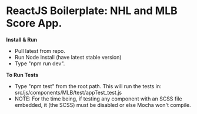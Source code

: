 # ReactJS Boilerplate: NHL and MLB Score App.

**Install & Run**
- Pull latest from repo.
- Run Node Install (have latest stable version)
- Type "npm run dev".

**To Run Tests**
- Type "npm test" from the root path. This will run the tests in:
src/js/components/MLB/test/appTest_test.js
- NOTE: For the time being, if testing any component with an SCSS file embedded, it (the SCSS) must be disabled or else Mocha won't compile.
